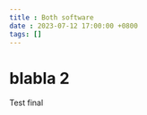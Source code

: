 ```yaml
---
title : Both software
date : 2023-07-12 17:00:00 +0800
tags: []
---
```


    
# blabla 2

Test final 